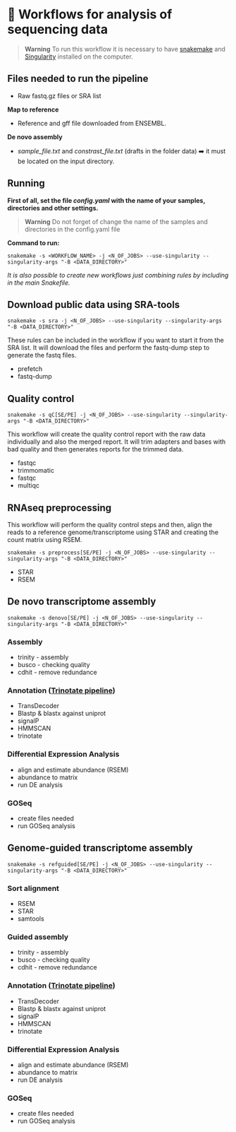 # :dna: Workflows for analysis of sequencing data


> **Warning**
>  To run this workflow it is necessary to have [snakemake](https://snakemake.github.io) and [Singularity](https://sylabs.io/) installed on the computer.


## Files needed to run the pipeline

  - Raw fastq.gz files or SRA list
  
 **Map to reference**
 
  - Reference and gff file downloaded from ENSEMBL.
 
 **De novo assembly**
 
  - *sample_file.txt* and *constrast_file.txt* (drafts in the folder data) :arrow_right: it must be located on the input directory.


## Running

  **First of all, set the file *config.yaml* with the name of your samples, directories and other settings.**
  
> **Warning**
> Do not forget of change the name of the samples and directories in the config.yaml file



  **Command to run:**

```snakemake -s <WORKFLOW_NAME> -j <N_OF_JOBS> --use-singularity --singularity-args "-B <DATA_DIRECTORY>" ```



*It is also possible to create new workflows just combining rules by including in the main Snakefile.*

## Download public data using SRA-tools

```snakemake -s sra -j <N_OF_JOBS> --use-singularity --singularity-args "-B <DATA_DIRECTORY>" ```

 These rules can be included in the workflow if you want to start it from the SRA list. It will download the files and perform the fastq-dump step to generate the fastq files.
  
  - prefetch
  - fastq-dump

## Quality control

```snakemake -s qC[SE/PE] -j <N_OF_JOBS> --use-singularity --singularity-args "-B <DATA_DIRECTORY>" ```

  This workflow will create the quality control report with the raw data individually and also the merged report. It will trim adapters and bases with bad quality and then generates reports for the trimmed data.

  - fastqc
  - trimmomatic
  - fastqc
  - multiqc

## RNAseq preprocessing

  This workflow will perform the quality control steps and then, align the reads to a reference genome/transcriptome using STAR and creating the count matrix using RSEM.

```snakemake -s preprocess[SE/PE] -j <N_OF_JOBS> --use-singularity --singularity-args "-B <DATA_DIRECTORY>" ```

  - STAR
  - RSEM

## De novo transcriptome assembly

```snakemake -s denovo[SE/PE] -j <N_OF_JOBS> --use-singularity --singularity-args "-B <DATA_DIRECTORY>" ```

### Assembly

  - trinity - assembly
  - busco - checking quality
  - cdhit - remove redundance
  
### Annotation ([Trinotate pipeline](https://rnabio.org/module-07-trinotate/0007/02/01/Trinotate/))

  - TransDecoder
  - Blastp & blastx against uniprot
  - signalP
  - HMMSCAN
  - trinotate
  
### Differential Expression Analysis

  - align and estimate abundance (RSEM)
  - abundance to matrix
  - run DE analysis
  
### GOSeq

  - create files needed
  - run GOSeq analysis
  
## Genome-guided transcriptome assembly

```snakemake -s refguided[SE/PE] -j <N_OF_JOBS> --use-singularity --singularity-args "-B <DATA_DIRECTORY>" ```
  
### Sort alignment
  
  - RSEM
  - STAR
  - samtools

### Guided assembly

  - trinity - assembly
  - busco - checking quality
  - cdhit - remove redundance
  
### Annotation ([Trinotate pipeline](https://rnabio.org/module-07-trinotate/0007/02/01/Trinotate/))

  - TransDecoder
  - Blastp & blastx against uniprot
  - signalP
  - HMMSCAN
  - trinotate
  
### Differential Expression Analysis

  - align and estimate abundance (RSEM)
  - abundance to matrix
  - run DE analysis
  
### GOSeq

  - create files needed
  - run GOSeq analysis
